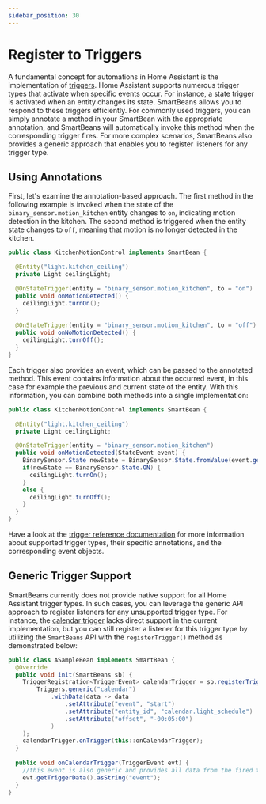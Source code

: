 ```yaml
---
sidebar_position: 30
---
```


# Register to Triggers

A fundamental concept for automations in Home Assistant is the implementation of [triggers](https://www.home-assistant.io/docs/automation/trigger/). 
Home Assistant supports numerous trigger types that activate when specific events occur. For instance, a state trigger 
is activated when an entity changes its state. SmartBeans allows you to respond to these triggers efficiently. For 
commonly used triggers, you can simply annotate a method in your SmartBean with the appropriate annotation, and
SmartBeans will automatically invoke this method when the corresponding trigger fires. For more complex scenarios, 
SmartBeans also provides a generic approach that enables you to register listeners for any trigger type.

## Using Annotations

First, let's examine the annotation-based approach. The first method in the following example is invoked when the state
of the `binary_sensor.motion_kitchen` entity changes to `on`, indicating motion detection in the kitchen. The second 
method is triggered when the entity state changes to `off`, meaning that motion is no longer detected in the kitchen.

````java
public class KitchenMotionControl implements SmartBean {

  @Entity("light.kitchen_ceiling")
  private Light ceilingLight;

  @OnStateTrigger(entity = "binary_sensor.motion_kitchen", to = "on")
  public void onMotionDetected() {
    ceilingLight.turnOn();
  }
  
  @OnStateTrigger(entity = "binary_sensor.motion_kitchen", to = "off")
  public void onNoMotionDetected() {
    ceilingLight.turnOff();
  }
}
````

Each trigger also provides an event, which can be passed to the annotated method. This event contains information about
the occurred event, in this case for example the previous and current state of the entity. With this information, you 
can combine both methods into a single implementation:

````java
public class KitchenMotionControl implements SmartBean {

  @Entity("light.kitchen_ceiling")
  private Light ceilingLight;

  @OnStateTrigger(entity = "binary_sensor.motion_kitchen")
  public void onMotionDetected(StateEvent event) {
    BinarySensor.State newState = BinarySensor.State.fromValue(event.getNewState().getState());
    if(newState == BinarySensor.State.ON) {
      ceilingLight.turnOn();
    }
    else {
      ceilingLight.turnOff();
    }
  }
}
````

Have a look at the [trigger reference documentation](../reference/trigger) for more information about supported trigger
types, their specific annotations, and the corresponding event objects.

## Generic Trigger Support

SmartBeans currently does not provide native support for all Home Assistant trigger types. In such cases, you can 
leverage the generic API approach to register listeners for any unsupported trigger type. For instance, the 
[calendar trigger](https://www.home-assistant.io/docs/automation/trigger/#calendar-trigger) lacks direct support in the
current implementation, but you can still register a listener for this trigger type by utilizing the `SmartBeans` API
with the `registerTrigger()` method as demonstrated below:

````java
public class ASampleBean implements SmartBean {
  @Override
  public void init(SmartBeans sb) {
    TriggerRegistration<TriggerEvent> calendarTrigger = sb.registerTrigger(
        Triggers.generic("calendar")
            .withData(data -> data
                .setAttribute("event", "start")
                .setAttribute("entity_id", "calendar.light_schedule")
                .setAttribute("offset", "-00:05:00")
            )
    );
    calendarTrigger.onTrigger(this::onCalendarTrigger);
  }
  
  public void onCalendarTrigger(TriggerEvent evt) {
    //this event is also generic and provides all data from the fired trigger
    evt.getTriggerData().asString("event");
  }
}
````
